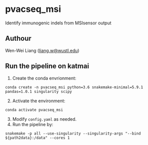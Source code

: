 # pvacseq_msi
Identify immunogenic indels from MSIsensor output

## Authour
Wen-Wei Liang (liang.w@wustl.edu)

## Run the pipeline on katmai

1. Create the conda envrionment:
```
conda create -n pvacseq_msi python=3.6 snakemake-minimal=5.9.1  pandas=1.0.1 singularity scipy
```

2. Activate the environment: 
```
conda activate pvacseq_msi
```
3. Modify `config.yaml` as needed.
4. Run the pipeline by:
```
snakemake -p all --use-singularity --singularity-args "--bind ${path2data}:/data" --cores 1

```
